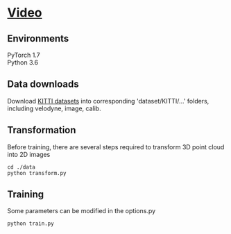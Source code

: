 # [Video](https://ohxu.github.io/MPR_GAN_web/)
## Environments
PyTorch 1.7 <br>
Python 3.6 <br>
## Data downloads
Download [KITTI datasets](http://www.cvlibs.net/datasets/kitti/eval_odometry.php) into corresponding 'dataset/KITTI/...' folders, including velodyne, image, calib.
## Transformation
Before training, there are several steps required to transform 3D point cloud into 2D images
```
cd ./data
python transform.py
```
## Training
Some parameters can be modified in the options.py
```
python train.py
```
